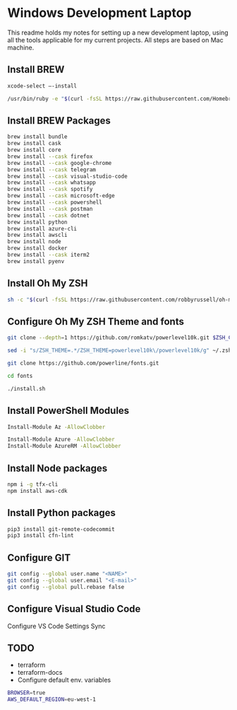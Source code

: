 # Windows Development Laptop

This readme holds my notes for setting up a new development laptop,
using all the tools applicable for my current projects.
All steps are based on Mac machine.

## Install BREW

```bash
xcode-select —-install

/usr/bin/ruby -e "$(curl -fsSL https://raw.githubusercontent.com/Homebrew/install/master/install)"

```

## Install BREW Packages

```bash
brew install bundle
brew install cask
brew install core
brew install --cask firefox
brew install --cask google-chrome
brew install --cask telegram
brew install --cask visual-studio-code
brew install --cask whatsapp
brew install --cask spotify
brew install --cask microsoft-edge
brew install --cask powershell
brew install --cask postman
brew install --cask dotnet
brew install python
brew install azure-cli
brew install awscli
brew install node
brew install docker
brew install --cask iterm2
brew install pyenv
```

## Install Oh My ZSH

```bash
sh -c "$(curl -fsSL https://raw.githubusercontent.com/robbyrussell/oh-my-zsh/master/tools/install.sh)"
```

## Configure Oh My ZSH Theme and fonts

```bash
git clone --depth=1 https://github.com/romkatv/powerlevel10k.git $ZSH_CUSTOM/themes/powerlevel10k

sed -i "s/ZSH_THEME=.*/ZSH_THEME=powerlevel10k\/powerlevel10k/g" ~/.zshrc

git clone https://github.com/powerline/fonts.git

cd fonts

./install.sh
```

## Install PowerShell Modules

```bash
Install-Module Az -AllowClobber

Install-Module Azure -AllowClobber
Install-Module AzureRM -AllowClobber
```

## Install Node packages

```bash
npm i -g tfx-cli
npm install aws-cdk
```

## Install Python packages

```bash
pip3 install git-remote-codecommit
pip3 install cfn-lint

```

## Configure GIT

```bash
git config --global user.name "<NAME>"
git config --global user.email "<E-mail>"
git config --global pull.rebase false
```

## Configure Visual Studio Code

Configure VS Code Settings Sync

## TODO

* terraform
* terraform-docs
* Configure default env. variables

```bash
BROWSER=true
AWS_DEFAULT_REGION=eu-west-1
```
